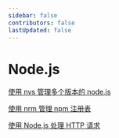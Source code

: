 ```yaml
---
sidebar: false
contributors: false
lastUpdated: false
---
```


# Node.js

[使用 nvs 管理多个版本的 node.js](./使用%20nvs%20管理多个版本的%20node.js/use_nvs.md)

[使用 nrm 管理 npm 注册表](./使用%20nrm%20管理%20npm%20注册表/use_nrm.md)

[使用 Node.js 处理 HTTP 请求](./使用%20Node.js%20处理%20HTTP%20请求/use_http.md)
